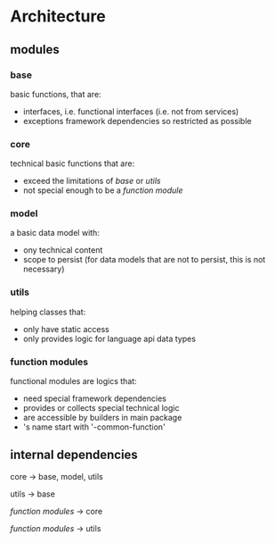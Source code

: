 # Architecture
## modules
### base
basic functions, that are:
* interfaces, i.e. functional interfaces (i.e. not from services)
* exceptions
framework dependencies so restricted as possible
### core
technical basic functions that are:
* exceed the limitations of *base* or *utils*
* not special enough to be a *function module*
### model
a basic data model with:
* ony technical content
* scope to persist (for data models that are not to persist, this is not necessary)
### utils
helping classes that:
* only have static access
* only provides logic for language api data types
### function modules
functional modules are logics that:
* need special framework dependencies
* provides or collects special technical logic
* are accessible by builders in main package
* 's name start with '-common-function'

## internal dependencies
core -> base, model, utils

utils -> base

*function modules* -> core

*function modules* -> utils




    
    
